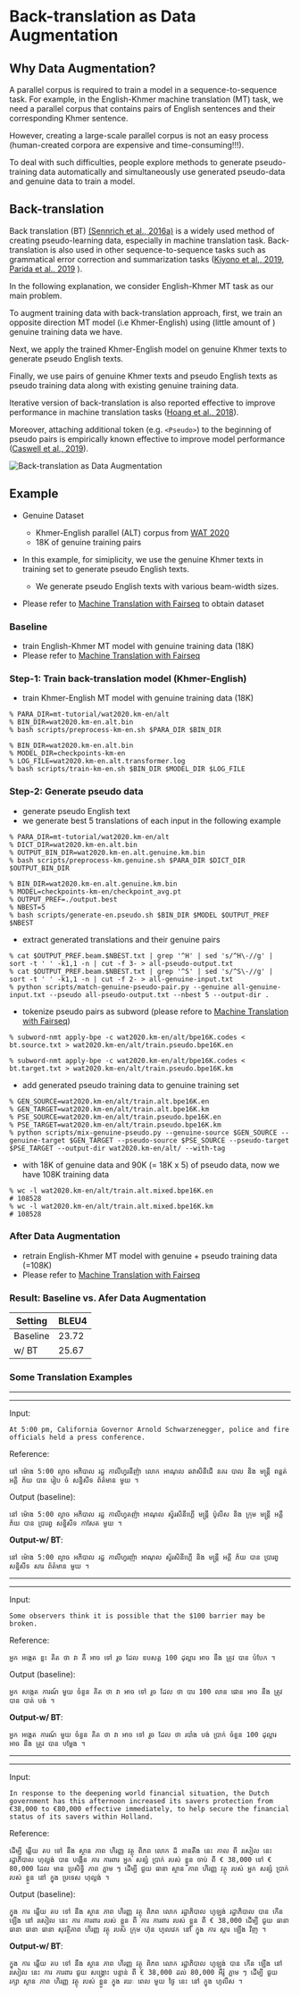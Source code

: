 # Back-translation as Data Augmentation

## Why Data Augmentation?
A parallel corpus is required to train a model in a sequence-to-sequence task. 
For example, in the English-Khmer machine translation (MT) task, we need a parallel corpus that contains pairs of English sentences and their corresponding Khmer sentence.

However, creating a large-scale parallel corpus is not an easy process (human-created corpora are expensive and time-consuming!!!). 

To deal with such difficulties, people explore methods to generate pseudo-training data automatically and simultaneously use generated pseudo-data and genuine data to train a model.

## Back-translation
Back translation (BT) [(Sennrich et al., 2016a)](https://aclanthology.org/P16-1009) is a widely used method of creating pseudo-learning data, especially in machine translation task. Back-translation is also used in other sequence-to-sequence tasks such as grammatical error correction and summarization tasks ([Kiyono et al., 2019](https://aclanthology.org/D19-1119), [Parida et al., 2019](https://publications.idiap.ch/attachments/papers/2019/Parida_EMNLP2019_2019.pdf) ).

In the following explanation, we consider English-Khmer MT task as our main problem.

To augment training data with back-translation approach, first, we train an opposite direction MT model (i.e Khmer-English) using (little amount of ) genuine training data we have.

Next, we apply the trained Khmer-English model on genuine Khmer texts to generate pseudo English texts.

Finally, we use pairs of genuine Khmer texts and pseudo English texts as pseudo training data along with existing genuine training data.

Iterative version of back-translation is also reported effective to improve performance in machine translation tasks ([Hoang et al., 2018](https://aclanthology.org/W18-2703)).

Moreover, attaching additional token (e.g. `<Pseudo>`) to the beginning of pseudo pairs is empirically known effective to improve model performance ([Caswell et al., 2019](https://aclanthology.org/W19-5206)).

![Back-translation as Data Augmentation](BT.png)

## Example
- Genuine Dataset
    - Khmer-English parallel (ALT) corpus from [WAT 2020](http://lotus.kuee.kyoto-u.ac.jp/WAT/km-en-data/)
    - 18K of genuine training pairs

- In this example, for simiplicity, we use the genuine Khmer texts in training set to generate pseudo English texts.
    - We generate pseudo English texts with various beam-width sizes.

- Please refer to [Machine Translation with Fairseq](README.md) to obtain dataset

### Baseline
- train English-Khmer MT model with genuine training data (18K)
- Please refer to [Machine Translation with Fairseq](README.md)

### Step-1: Train back-translation model (Khmer-English)
- train Khmer-English MT model with genuine training data (18K)

```
% PARA_DIR=mt-tutorial/wat2020.km-en/alt
% BIN_DIR=wat2020.km-en.alt.bin
% bash scripts/preprocess-km-en.sh $PARA_DIR $BIN_DIR

% BIN_DIR=wat2020.km-en.alt.bin
% MODEL_DIR=checkpoints-km-en
% LOG_FILE=wat2020.km-en.alt.transformer.log
% bash scripts/train-km-en.sh $BIN_DIR $MODEL_DIR $LOG_FILE
```

### Step-2: Generate pseudo data
- generate pseudo English text 
- we generate best 5 translations of each input in the following example

```
% PARA_DIR=mt-tutorial/wat2020.km-en/alt
% DICT_DIR=wat2020.km-en.alt.bin
% OUTPUT_BIN_DIR=wat2020.km-en.alt.genuine.km.bin
% bash scripts/preprocess-km.genuine.sh $PARA_DIR $DICT_DIR $OUTPUT_BIN_DIR

% BIN_DIR=wat2020.km-en.alt.genuine.km.bin
% MODEL=checkpoints-km-en/checkpoint_avg.pt
% OUTPUT_PREF=./output.best
% NBEST=5
% bash scripts/generate-en.pseudo.sh $BIN_DIR $MODEL $OUTPUT_PREF $NBEST
```
- extract generated translations and their genuine pairs

```
% cat $OUTPUT_PREF.beam.$NBEST.txt | grep '^H' | sed 's/^H\-//g' | sort -t ' ' -k1,1 -n | cut -f 3- > all-pseudo-output.txt
% cat $OUTPUT_PREF.beam.$NBEST.txt | grep '^S' | sed 's/^S\-//g' | sort -t ' ' -k1,1 -n | cut -f 2- > all-genuine-input.txt
% python scripts/match-genuine-pseudo-pair.py --genuine all-genuine-input.txt --pseudo all-pseudo-output.txt --nbest 5 --output-dir .
```

- tokenize pseudo pairs as subword (please refore to [Machine Translation with Fairseq](README.md))

```
% subword-nmt apply-bpe -c wat2020.km-en/alt/bpe16K.codes < bt.source.txt > wat2020.km-en/alt/train.pseudo.bpe16K.en

% subword-nmt apply-bpe -c wat2020.km-en/alt/bpe16K.codes < bt.target.txt > wat2020.km-en/alt/train.pseudo.bpe16K.km

```

- add generated pseudo training data to genuine training set

```
% GEN_SOURCE=wat2020.km-en/alt/train.alt.bpe16K.en
% GEN_TARGET=wat2020.km-en/alt/train.alt.bpe16K.km
% PSE_SOURCE=wat2020.km-en/alt/train.pseudo.bpe16K.en
% PSE_TARGET=wat2020.km-en/alt/train.pseudo.bpe16K.km
% python scripts/mix-genuine-pseudo.py --genuine-source $GEN_SOURCE --genuine-target $GEN_TARGET --pseudo-source $PSE_SOURCE --pseudo-target $PSE_TARGET --output-dir wat2020.km-en/alt/ --with-tag
```

- with 18K of genuine data and 90K (= 18K x 5) of pseudo data, now we have 108K training data

```
% wc -l wat2020.km-en/alt/train.alt.mixed.bpe16K.en
# 108528
% wc -l wat2020.km-en/alt/train.alt.mixed.bpe16K.km
# 108528
```

### After Data Augmentation
- retrain English-Khmer MT model with genuine + pseudo training data (=108K)
- Please refer to [Machine Translation with Fairseq](README.md)

### Result: Baseline vs. Afer Data Augmentation 


| Setting | BLEU4 |
| ------ | ------|
| Baseline | 23.72 |
| w/ BT | 25.67 |

### Some Translation Examples
------------------
------------------
Input:

`At 5:00 pm, California Governor Arnold Schwarzenegger, police and fire officials held a press conference.`

Reference:

`នៅ ម៉ោង 5:00 ល្ងាច អភិបាល រដ្ឋ កាលីហ្វរនីញ៉ា លោក អាណុល ឆវាសិនីជើ នគរ បាល និង មន្ត្រី ពន្លត់ អគ្គិ ភ័យ បាន រៀប ចំ សន្និសីទ ព័ត៌មាន មួយ ។
`

Output (baseline):

`
នៅ ម៉ោង 5:00 ល្ងាច អភិបាល រដ្ឋ កាលីហ្វតញ៉ា អាណុល ស្វ័រសិនីហ្គើ មន្ត្រី ប៉ូលីស និង ក្រុម មន្ត្រី អគ្គី ភ័យ បាន ប្រារព្ធ សន្និសីទ កាសែត មួយ ។
`

**Output-w/ BT**:

`នៅ ម៉ោង 5:00 ល្ងាច អភិបាល រដ្ឋ កាលីហ្វរញ៉ា អាណុល ស្វ័រសិនីហ្គើ និង មន្ត្រី អគ្គី ភ័យ បាន ប្រារព្ធ សន្និសីទ សារ ព័ត៌មាន មួយ ។
`

--------
--------

Input:

`Some observers think it is possible that the $100 barrier may be broken.
`

Reference:

`អ្នក អង្កេត ខ្លះ គិត ថា វា គឺ អាច ទៅ រួច ដែល ឧបសគ្គ 100 ដុល្លារ អាច នឹង ត្រូវ បាន បំបែក ។
`

Output (baseline):

`
អ្នក សង្កេត ការណ៍ មួយ ចំនួន គិត ថា វា អាច ទៅ រួច ដែល ថា បារ 100 លាន ផោន អាច នឹង ត្រូវ បាន បាត់ បង់ ។
`

**Output-w/ BT**:
	
`អ្នក អង្កេត ការណ៍ មួយ ចំនួន គិត ថា វា អាច ទៅ រួច ដែល ថា របាំង បង់ ប្រាក់ ចំនួន 100 ដុល្លារ អាច នឹង ត្រូវ បាន បម្លែង ។
`

--------
--------
Input:

`
In response to the deepening world financial situation, the Dutch government has this afternoon increased its savers protection from €38,000 to €80,000 effective immediately, to help secure the financial status of its savers within Holland.
`

Reference:

`
ដើម្បី ឆ្លើយ តប ទៅ នឹង ស្ថាន ភាព ហិរញ្ញ វត្ថុ ពិភព លោក ដ៏ តានតឹង នេះ កាល ពី រសៀល នេះ រដ្ឋាភិបាល ហុល្លង់ បាន បង្កើន ការ ការពារ អ្នក សន្សំ ប្រាក់ របស់ ខ្លួន ចាប់ ពី € 38,000 ទៅ € 80,000 ដែល មាន ប្រសិទ្ធិ ភាព ភ្លាម ៗ ដើម្បី ជួយ ធានា ស្ថាន ភាព ហិរញ្ញ វត្ថុ របស់ អ្នក សន្សំ ប្រាក់ របស់ ខ្លួន នៅ ក្នុង ប្រទេស ហុល្លង់ ។
`

Output (baseline):

`
ក្នុង ការ ឆ្លើយ តប ទៅ នឹង ស្ថាន ភាព ហិរញ្ញ វត្ថុ ពិភព លោក រដ្ឋាភិបាល ហូឡង់ រដ្ឋាភិបាល បាន កើន ឡើង នៅ រសៀល នេះ ការ ការពារ របស់ ខ្លួន ពី ការ ការពារ របស់ ខ្លួន ពី € 38,000 ដើម្បី ជួយ ធានា ធានា ធានា ធានា សុវត្ថិភាព ហិរញ្ញ វត្ថុ របស់ ក្រុម ហ៊ុន ហូលវេក នៅ ក្នុង ការ ស្តារ ឡើង វិញ ។
`

**Output-w/ BT**:
	
`
ក្នុង ការ ឆ្លើយ តប ទៅ នឹង ស្ថាន ភាព ហិរញ្ញ វត្ថុ ពិភព លោក រដ្ឋាភិបាល ហូឡង់ បាន កើន ឡើង នៅ រសៀល នេះ ការ ការពារ ជួយ សង្គ្រោះ បន្ទាន់ ពី € 38,000 ដល់ 80,000 អឺរ៉ូ ភ្លាម ៗ ដើម្បី ជួយ រក្សា ស្ថាន ភាព ហិរញ្ញ វត្ថុ របស់ ខ្លួន ក្នុង រយៈ ពេល មួយ ថ្ងៃ នេះ នៅ ក្នុង ហូលីស ។
`
